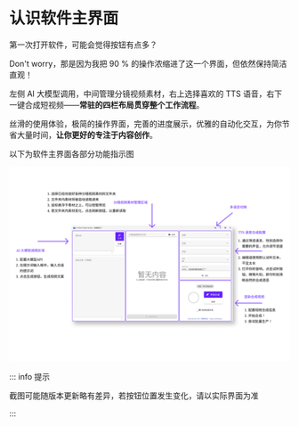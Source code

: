 
# 认识软件主界面


第一次打开软件，可能会觉得按钮有点多？

Don't worry，那是因为我把 90 % 的操作浓缩进了这一个界面，但依然保持简洁直观！

左侧 AI 大模型调用，中间管理分镜视频素材，右上选择喜欢的 TTS 语音，右下一键合成短视频——**常驻的四栏布局贯穿整个工作流程**。

丝滑的使用体验，极简的操作界面，完善的进度展示，优雅的自动化交互，为你节省大量时间，**让你更好的专注于内容创作**。

以下为软件主界面各部分功能指示图

![软件主界面各部分功能指示图](../assets/images/UI_Tutorial_zh-CN_001.png)

::: info 提示

截图可能随版本更新略有差异，若按钮位置发生变化，请以实际界面为准

:::
